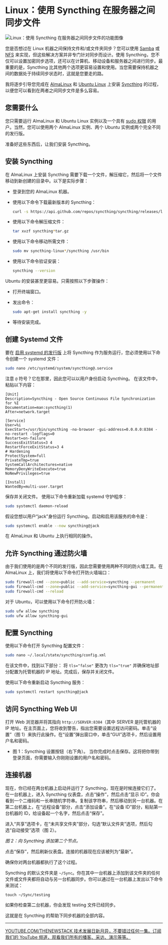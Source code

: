 # Linux：使用 Syncthing 在服务器之间同步文件

![Linux：使用 Syncthing 在服务器之间同步文件的功能图像](https://cdn.thenewstack.io/media/2024/09/61d124c1-syncthing-1024x683.png)

您是否想过在 Linux 机器之间保持文件和/或文件夹同步？您可以使用 [Samba](https://thenewstack.io/samba-network-shares-for-rhel-based-linux-distributions/) 或 [NFS](https://thenewstack.io/linux-create-and-connect-to-an-nfs-share/) 来实现，但这些解决方案并非专门针对同步而设计。使用 Syncthing，您不仅可以设置加密同步选项，还可以在计算机、移动设备和服务器之间进行同步。最重要的是，Syncthing 比其他两个选项更容易设置和使用。当您需要保持机器之间的数据处于持续同步状态时，这就是您要走的路。

我将逐步引导您完成在 [AlmaLinux](https://thenewstack.io/almalinux-your-enterprise-linux-ticket-to-freedom/) 和 [Ubuntu Linux](https://thenewstack.io/how-to-install-ubuntu-pro-on-your-servers/) 上安装 [Syncthing](https://syncthing.net/) 的过程，以便您可以看到在两者之间同步文件是多么容易。

## 您需要什么

您只需要运行 AlmaLinux 和 Ubuntu Linux 实例以及一个具有 [sudo 权限](https://thenewstack.io/linux-understand-sudo-to-rule-your-server/) 的用户。当然，您可以使用两个 AlmaLinux 实例、两个 Ubuntu 实例或两个完全不同的发行版。

准备好这些东西后，让我们安装 Syncthing。

## 安装 Syncthing

在 AlmaLinux 上安装 Syncthing 需要下载一个文件，解压缩它，然后将一个文件移动到新创建的目录中。以下是实际步骤：

- 登录到您的 AlmaLinux 机器。
- 使用以下命令下载最新版本的 Syncthing：

  ```bash
  curl -s https://api.github.com/repos/syncthing/syncthing/releases/latest | grep browser_download_url | grep linux-amd64 | cut -d '"' -f 4 | wget -qi -
  ```

- 使用以下命令解压缩文件：

  ```bash
  tar xvzf syncthing*tar.gz
  ```

- 使用以下命令移动所需文件：

  ```bash
  sudo mv syncthing-linux*/syncthing /usr/bin
  ```

- 使用以下命令验证安装：

  ```bash
  syncthing --version
  ```

Ubuntu 的安装甚至更容易。只需按照以下步骤操作：

- 打开终端窗口。
- 发出命令：

  ```bash
  sudo apt-get install syncthing -y
  ```

- 等待安装完成。

## 创建 Systemd 文件

要在 [启用 systemd 的发行版](https://thenewstack.io/systemds-lennart-poettering-wants-to-bring-linux-home-directories-into-the-21st-century/) 上将 Syncthing 作为服务运行，您必须使用以下命令创建一个 systemd 文件：

```bash
sudo nano /etc/systemd/system/syncthing@.service
```

注意 `@` 符号？它在那里，因此您可以以用户身份启动 Syncthing。
在该文件中，粘贴以下内容：

```
[Unit]
Description=Syncthing - Open Source Continuous File Synchronization for %I
Documentation=man:syncthing(1)
After=network.target

[Service]
User=%i
ExecStart=/usr/bin/syncthing -no-browser -gui-address=0.0.0.0:8384 -no-restart -logflags=0
Restart=on-failure
SuccessExitStatus=3 4
RestartForceExitStatus=3 4
# Hardening
ProtectSystem=full
PrivateTmp=true
SystemCallArchitectures=native
MemoryDenyWriteExecute=true
NoNewPrivileges=true

[Install]
WantedBy=multi-user.target
```

保存并关闭文件。
使用以下命令重新加载 systemd 守护程序：

```bash
sudo systemctl daemon-reload
```

假设您想以用户“jack”身份运行 Syncthing。启动和启用该服务的命令是：

```bash
sudo systemctl enable --now syncthing@jack
```

在 AlmaLinux 和 Ubuntu 上执行相同的操作。

## 允许 Syncthing 通过防火墙

由于我们使用的是两个不同的发行版，因此您需要使用两种不同的防火墙工具。在 AlmaLinux 上，我们将使用以下命令打开防火墙端口：

```bash
sudo firewall-cmd --zone=public --add-service=syncthing --permanent
sudo firewall-cmd --zone=public --add-service=syncthing-gui --permanent
sudo firewall-cmd --reload
```

对于 Ubuntu，可以使用以下命令打开防火墙：

```bash
sudo ufw allow syncthing
sudo ufw allow syncthing-gui
```

## 配置 Syncthing

使用以下命令打开 Syncthing 配置文件：

```bash
sudo nano ~/.local/state/syncthing/config.xml
```

在该文件中，找到以下部分：
将 `tls="false"` 
更改为 `tls="true"`
并确保地址部分配置为托管机器的 IP 地址。完成后，保存并关闭文件。

使用以下命令重新启动 Syncthing 服务：

```bash
sudo systemctl restart syncthing@jack
```

## 访问 Syncthing Web UI

打开 Web 浏览器并将其指向 `http://SERVER:8384`（其中 SERVER 是托管机器的 IP 地址。在主页面上，您将收到警告，指出您需要设置远程访问密码。单击“设置”（图 1）来执行此操作。在“设置”弹出窗口中，单击“GUI”选项卡，然后设置用户名和密码。

- 图 1：Syncthing 设置按钮（右下角）。
当你完成时点击保存。这将把你带到登录页面，你需要输入你刚刚设置的用户名和密码。

## 连接机器

现在，你已经在两台机器上启动并运行了 Syncthing，现在是时候连接它们了。在一台机器上，进入 Syncthing 仪表盘，点击“操作”，然后点击“显示 ID”。你会看到一个二维码和一长串随机字符串。复制该字符串，然后移动到另一台机器。在第二台机器上，在“远程设备”部分，点击“添加设备”。在“设备 ID”部分，粘贴第一台机器的 ID，给设备起一个名字，然后点击“保存”。

进入“共享”选项卡，在“未共享文件夹”部分，勾选“默认文件夹”选项，然后勾选“自动接受”选项（图 2）。

*图 2：向 Syncthing 添加第二个节点。*

点击“保存”，然后刷新仪表盘。连接的机器现在应该被列为“最新”。

确保你对两台机器都执行了这个过程。

Syncthing 的默认文件夹是 `~/Sync`。你在其中一台机器上添加到该文件夹的任何文件或文件夹都将自动与另一台机器同步。你可以通过在一台机器上发出以下命令来测试：

```
touch ~/Sync/testing
```

如果你检查第二台机器，你会发现 testing 文件已经同步。

这就是在 Syncthing 的帮助下同步机器的全部内容。

---

[YOUTUBE.COM/THENEWSTACK
技术发展日新月异，不要错过任何一集。订阅我们的 YouTube
频道，观看我们所有的播客、采访、演示等等。](https://youtube.com/thenewstack?sub_confirmation=1)